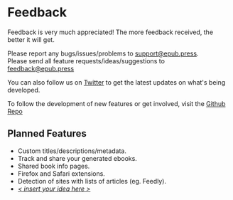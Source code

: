 # Feedback
Feedback is very much appreciated! The more feedback received, the better it will get.

Please report any bugs/issues/problems to [support@epub.press](mailto:support@epub.press).  
Please send all feature requests/ideas/suggestions to [feedback@epub.press](mailto:feedback@epub.press)

You can also follow us on [Twitter](https://twitter.com/Epub_Press) to get the latest updates on what's being developed.

To follow the development of new features or get involved, visit the [Github Repo](https://github.com/haroldtreen/epub-press-chrome)

## Planned Features
- Custom titles/descriptions/metadata.
- Track and share your generated ebooks.
- Shared book info pages.
- Firefox and Safari extensions.
- Detection of sites with lists of articles (eg. Feedly).
- [*< insert your idea here >*](mailto:feedback@epub.press)
